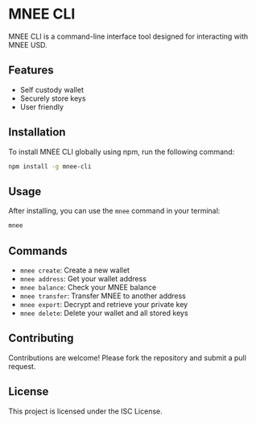 # MNEE CLI

MNEE CLI is a command-line interface tool designed for interacting with MNEE USD.

## Features

- Self custody wallet
- Securely store keys
- User friendly

## Installation

To install MNEE CLI globally using npm, run the following command:

```sh
npm install -g mnee-cli
```

## Usage

After installing, you can use the `mnee` command in your terminal:

```sh
mnee
```

## Commands

- `mnee create`: Create a new wallet
- `mnee address`: Get your wallet address
- `mnee balance`: Check your MNEE balance
- `mnee transfer`: Transfer MNEE to another address
- `mnee export`: Decrypt and retrieve your private key
- `mnee delete`: Delete your wallet and all stored keys

## Contributing

Contributions are welcome! Please fork the repository and submit a pull request.

## License

This project is licensed under the ISC License.
